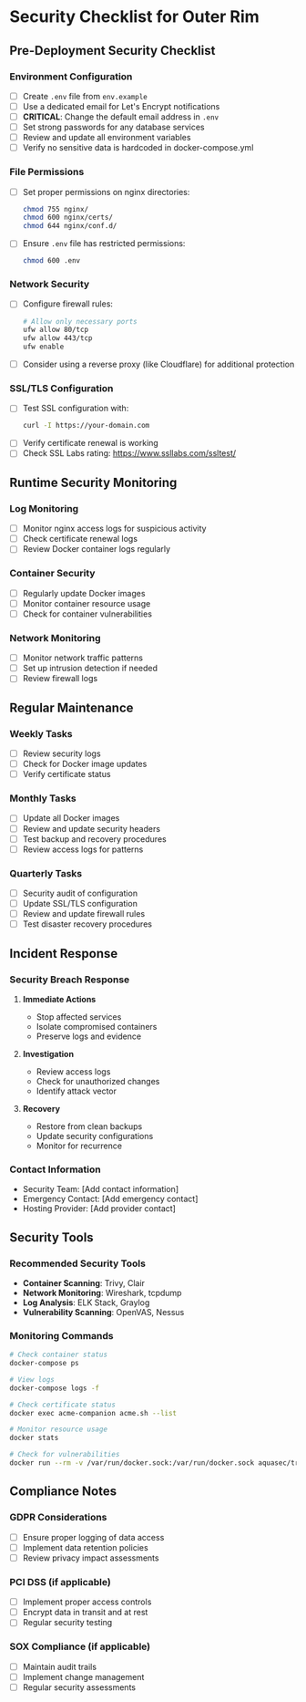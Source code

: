 # Security Checklist for Outer Rim

## Pre-Deployment Security Checklist

### Environment Configuration
- [ ] Create `.env` file from `env.example`
- [ ] Use a dedicated email for Let's Encrypt notifications
- [ ] **CRITICAL**: Change the default email address in `.env`
- [ ] Set strong passwords for any database services
- [ ] Review and update all environment variables
- [ ] Verify no sensitive data is hardcoded in docker-compose.yml

### File Permissions
- [ ] Set proper permissions on nginx directories:
  ```bash
  chmod 755 nginx/
  chmod 600 nginx/certs/
  chmod 644 nginx/conf.d/
  ```
- [ ] Ensure `.env` file has restricted permissions:
  ```bash
  chmod 600 .env
  ```

### Network Security
- [ ] Configure firewall rules:
  ```bash
  # Allow only necessary ports
  ufw allow 80/tcp
  ufw allow 443/tcp
  ufw enable
  ```
- [ ] Consider using a reverse proxy (like Cloudflare) for additional protection

### SSL/TLS Configuration
- [ ] Test SSL configuration with:
  ```bash
  curl -I https://your-domain.com
  ```
- [ ] Verify certificate renewal is working
- [ ] Check SSL Labs rating: https://www.ssllabs.com/ssltest/

## Runtime Security Monitoring

### Log Monitoring
- [ ] Monitor nginx access logs for suspicious activity
- [ ] Check certificate renewal logs
- [ ] Review Docker container logs regularly

### Container Security
- [ ] Regularly update Docker images
- [ ] Monitor container resource usage
- [ ] Check for container vulnerabilities

### Network Monitoring
- [ ] Monitor network traffic patterns
- [ ] Set up intrusion detection if needed
- [ ] Review firewall logs

## Regular Maintenance

### Weekly Tasks
- [ ] Review security logs
- [ ] Check for Docker image updates
- [ ] Verify certificate status

### Monthly Tasks
- [ ] Update all Docker images
- [ ] Review and update security headers
- [ ] Test backup and recovery procedures
- [ ] Review access logs for patterns

### Quarterly Tasks
- [ ] Security audit of configuration
- [ ] Update SSL/TLS configuration
- [ ] Review and update firewall rules
- [ ] Test disaster recovery procedures

## Incident Response

### Security Breach Response
1. **Immediate Actions**
   - Stop affected services
   - Isolate compromised containers
   - Preserve logs and evidence

2. **Investigation**
   - Review access logs
   - Check for unauthorized changes
   - Identify attack vector

3. **Recovery**
   - Restore from clean backups
   - Update security configurations
   - Monitor for recurrence

### Contact Information
- Security Team: [Add contact information]
- Emergency Contact: [Add emergency contact]
- Hosting Provider: [Add provider contact]

## Security Tools

### Recommended Security Tools
- **Container Scanning**: Trivy, Clair
- **Network Monitoring**: Wireshark, tcpdump
- **Log Analysis**: ELK Stack, Graylog
- **Vulnerability Scanning**: OpenVAS, Nessus

### Monitoring Commands
```bash
# Check container status
docker-compose ps

# View logs
docker-compose logs -f

# Check certificate status
docker exec acme-companion acme.sh --list

# Monitor resource usage
docker stats

# Check for vulnerabilities
docker run --rm -v /var/run/docker.sock:/var/run/docker.sock aquasec/trivy image nginxproxy/nginx-proxy
```

## Compliance Notes

### GDPR Considerations
- [ ] Ensure proper logging of data access
- [ ] Implement data retention policies
- [ ] Review privacy impact assessments

### PCI DSS (if applicable)
- [ ] Implement proper access controls
- [ ] Encrypt data in transit and at rest
- [ ] Regular security testing

### SOX Compliance (if applicable)
- [ ] Maintain audit trails
- [ ] Implement change management
- [ ] Regular security assessments 